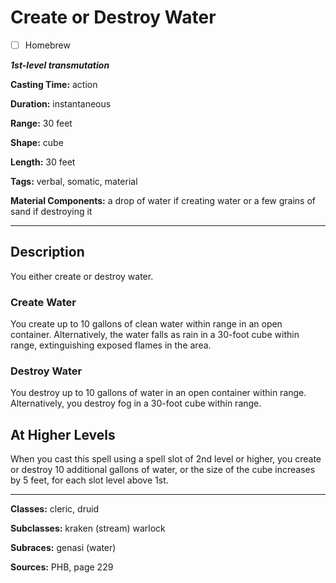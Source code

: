 # Create or Destroy Water

- [ ] Homebrew

***1st-level transmutation***

**Casting Time:** action

**Duration:** instantaneous

**Range:** 30 feet

**Shape:** cube

**Length:** 30 feet

**Tags:** verbal, somatic, material

**Material Components:** a drop of water if creating water or a few grains of sand if destroying it

---

## Description
You either create or destroy water.

### Create Water
You create up to 10 gallons of clean water within range in an open container. Alternatively, the water falls as rain in a 30-foot cube within range, extinguishing exposed flames in the area.

### Destroy Water
You destroy up to 10 gallons of water in an open container within range. Alternatively, you destroy fog in a 30-foot cube within range.

## At Higher Levels
When you cast this spell using a spell slot of 2nd level or higher, you create or destroy 10 additional gallons of water, or the size of the cube increases by 5 feet, for each slot level above 1st.

---

**Classes:** cleric, druid

**Subclasses:** kraken (stream) warlock

**Subraces:** genasi (water)

**Sources:** PHB, page 229
